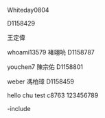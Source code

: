 
Whiteday0804

D1158429

王定偉


whoami13579 褚翊喨 D1158787

youchen7 陳宗佑 D1158801

weber 馮柏瑋 D1158459

hello chu
test
c8763
123456789

-include
